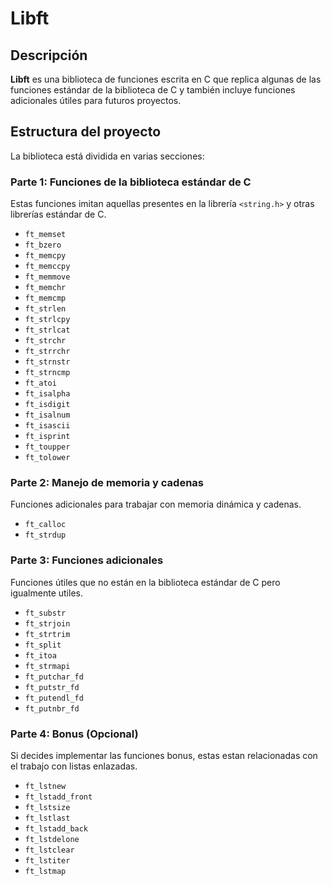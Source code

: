 # Libft

## Descripción

**Libft** es una biblioteca de funciones escrita en C que replica algunas de las funciones estándar de la biblioteca de C y también incluye funciones adicionales útiles para futuros proyectos.

## Estructura del proyecto

La biblioteca está dividida en varias secciones:

### Parte 1: Funciones de la biblioteca estándar de C
Estas funciones imitan aquellas presentes en la librería `<string.h>` y otras librerías estándar de C.

- `ft_memset`
- `ft_bzero`
- `ft_memcpy`
- `ft_memccpy`
- `ft_memmove`
- `ft_memchr`
- `ft_memcmp`
- `ft_strlen`
- `ft_strlcpy`
- `ft_strlcat`
- `ft_strchr`
- `ft_strrchr`
- `ft_strnstr`
- `ft_strncmp`
- `ft_atoi`
- `ft_isalpha`
- `ft_isdigit`
- `ft_isalnum`
- `ft_isascii`
- `ft_isprint`
- `ft_toupper`
- `ft_tolower`

### Parte 2: Manejo de memoria y cadenas
Funciones adicionales para trabajar con memoria dinámica y cadenas.

- `ft_calloc`
- `ft_strdup`

### Parte 3: Funciones adicionales
Funciones útiles que no están en la biblioteca estándar de C pero igualmente utiles.

- `ft_substr`
- `ft_strjoin`
- `ft_strtrim`
- `ft_split`
- `ft_itoa`
- `ft_strmapi`
- `ft_putchar_fd`
- `ft_putstr_fd`
- `ft_putendl_fd`
- `ft_putnbr_fd`

### Parte 4: Bonus (Opcional)
Si decides implementar las funciones bonus, estas estan relacionadas con el trabajo con listas enlazadas.

- `ft_lstnew`
- `ft_lstadd_front`
- `ft_lstsize`
- `ft_lstlast`
- `ft_lstadd_back`
- `ft_lstdelone`
- `ft_lstclear`
- `ft_lstiter`
- `ft_lstmap`
